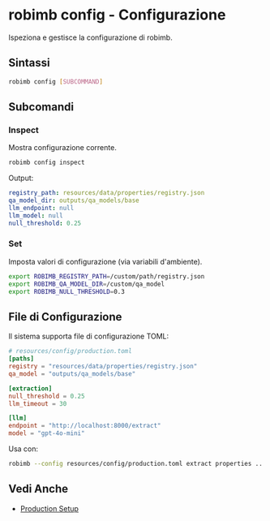 # robimb config - Configurazione

Ispeziona e gestisce la configurazione di robimb.

## Sintassi

```bash
robimb config [SUBCOMMAND]
```

## Subcomandi

### Inspect
Mostra configurazione corrente.

```bash
robimb config inspect
```

Output:
```yaml
registry_path: resources/data/properties/registry.json
qa_model_dir: outputs/qa_models/base
llm_endpoint: null
llm_model: null
null_threshold: 0.25
```

### Set
Imposta valori di configurazione (via variabili d'ambiente).

```bash
export ROBIMB_REGISTRY_PATH=/custom/path/registry.json
export ROBIMB_QA_MODEL_DIR=/custom/qa_model
export ROBIMB_NULL_THRESHOLD=0.3
```

## File di Configurazione

Il sistema supporta file di configurazione TOML:

```toml
# resources/config/production.toml
[paths]
registry = "resources/data/properties/registry.json"
qa_model = "outputs/qa_models/base"

[extraction]
null_threshold = 0.25
llm_timeout = 30

[llm]
endpoint = "http://localhost:8000/extract"
model = "gpt-4o-mini"
```

Usa con:
```bash
robimb --config resources/config/production.toml extract properties ...
```

## Vedi Anche

- [Production Setup](../guides/production_resource_setup.md)
